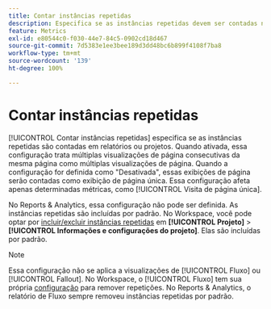 ```yaml
---
title: Contar instâncias repetidas
description: Especifica se as instâncias repetidas devem ser contadas nos relatórios.
feature: Metrics
exl-id: e80544c0-f030-44e7-84c5-0902cd18d467
source-git-commit: 7d5383e1ee3bee189d3dd48bc6b899f4108f7ba8
workflow-type: tm+mt
source-wordcount: '139'
ht-degree: 100%

---
```


# Contar instâncias repetidas

[!UICONTROL Contar instâncias repetidas] especifica se as instâncias repetidas são contadas em relatórios ou projetos. Quando ativada, essa configuração trata múltiplas visualizações de página consecutivas da mesma página como múltiplas visualizações de página. Quando a configuração for definida como &quot;Desativada&quot;, essas exibições de página serão contadas como exibição de página única. Essa configuração afeta apenas determinadas métricas, como [!UICONTROL Visita de página única].

No Reports &amp; Analytics, essa configuração não pode ser definida. As instâncias repetidas são incluídas por padrão.
No Workspace, você pode optar por [incluir/excluir instâncias repetidas](/help/analyze/analysis-workspace/build-workspace-project/freeform-overview.md) em **[!UICONTROL Projeto]** > **[!UICONTROL Informações e configurações do projeto]**. Elas são incluídas por padrão.

>[!NOTE]
>Essa configuração não se aplica a visualizações de [!UICONTROL Fluxo] ou [!UICONTROL Fallout]. No Workspace, o [!UICONTROL Fluxo] tem sua própria [configuração](/help/analyze/analysis-workspace/visualizations/c-flow/flow-settings.md) para remover repetições. No Reports &amp; Analytics, o relatório de Fluxo sempre removeu instâncias repetidas por padrão.
